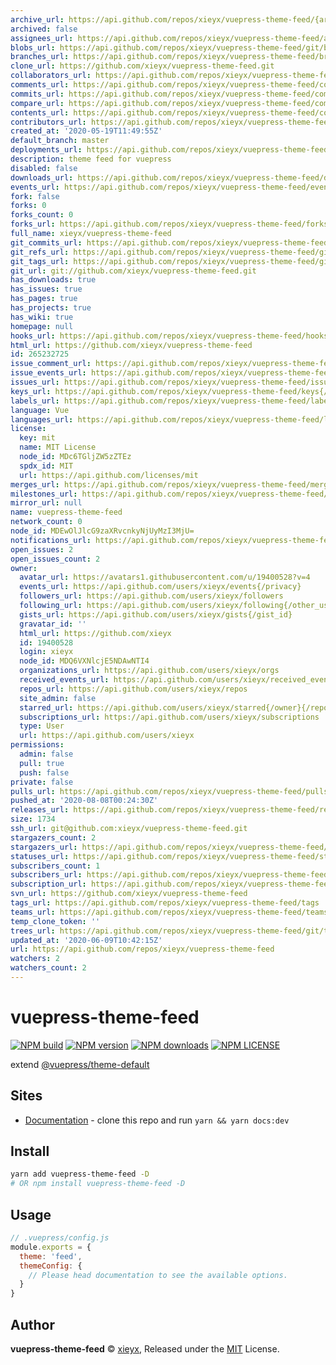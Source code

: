 ```yaml
---
archive_url: https://api.github.com/repos/xieyx/vuepress-theme-feed/{archive_format}{/ref}
archived: false
assignees_url: https://api.github.com/repos/xieyx/vuepress-theme-feed/assignees{/user}
blobs_url: https://api.github.com/repos/xieyx/vuepress-theme-feed/git/blobs{/sha}
branches_url: https://api.github.com/repos/xieyx/vuepress-theme-feed/branches{/branch}
clone_url: https://github.com/xieyx/vuepress-theme-feed.git
collaborators_url: https://api.github.com/repos/xieyx/vuepress-theme-feed/collaborators{/collaborator}
comments_url: https://api.github.com/repos/xieyx/vuepress-theme-feed/comments{/number}
commits_url: https://api.github.com/repos/xieyx/vuepress-theme-feed/commits{/sha}
compare_url: https://api.github.com/repos/xieyx/vuepress-theme-feed/compare/{base}...{head}
contents_url: https://api.github.com/repos/xieyx/vuepress-theme-feed/contents/{+path}
contributors_url: https://api.github.com/repos/xieyx/vuepress-theme-feed/contributors
created_at: '2020-05-19T11:49:55Z'
default_branch: master
deployments_url: https://api.github.com/repos/xieyx/vuepress-theme-feed/deployments
description: theme feed for vuepress
disabled: false
downloads_url: https://api.github.com/repos/xieyx/vuepress-theme-feed/downloads
events_url: https://api.github.com/repos/xieyx/vuepress-theme-feed/events
fork: false
forks: 0
forks_count: 0
forks_url: https://api.github.com/repos/xieyx/vuepress-theme-feed/forks
full_name: xieyx/vuepress-theme-feed
git_commits_url: https://api.github.com/repos/xieyx/vuepress-theme-feed/git/commits{/sha}
git_refs_url: https://api.github.com/repos/xieyx/vuepress-theme-feed/git/refs{/sha}
git_tags_url: https://api.github.com/repos/xieyx/vuepress-theme-feed/git/tags{/sha}
git_url: git://github.com/xieyx/vuepress-theme-feed.git
has_downloads: true
has_issues: true
has_pages: true
has_projects: true
has_wiki: true
homepage: null
hooks_url: https://api.github.com/repos/xieyx/vuepress-theme-feed/hooks
html_url: https://github.com/xieyx/vuepress-theme-feed
id: 265232725
issue_comment_url: https://api.github.com/repos/xieyx/vuepress-theme-feed/issues/comments{/number}
issue_events_url: https://api.github.com/repos/xieyx/vuepress-theme-feed/issues/events{/number}
issues_url: https://api.github.com/repos/xieyx/vuepress-theme-feed/issues{/number}
keys_url: https://api.github.com/repos/xieyx/vuepress-theme-feed/keys{/key_id}
labels_url: https://api.github.com/repos/xieyx/vuepress-theme-feed/labels{/name}
language: Vue
languages_url: https://api.github.com/repos/xieyx/vuepress-theme-feed/languages
license:
  key: mit
  name: MIT License
  node_id: MDc6TGljZW5zZTEz
  spdx_id: MIT
  url: https://api.github.com/licenses/mit
merges_url: https://api.github.com/repos/xieyx/vuepress-theme-feed/merges
milestones_url: https://api.github.com/repos/xieyx/vuepress-theme-feed/milestones{/number}
mirror_url: null
name: vuepress-theme-feed
network_count: 0
node_id: MDEwOlJlcG9zaXRvcnkyNjUyMzI3MjU=
notifications_url: https://api.github.com/repos/xieyx/vuepress-theme-feed/notifications{?since,all,participating}
open_issues: 2
open_issues_count: 2
owner:
  avatar_url: https://avatars1.githubusercontent.com/u/19400528?v=4
  events_url: https://api.github.com/users/xieyx/events{/privacy}
  followers_url: https://api.github.com/users/xieyx/followers
  following_url: https://api.github.com/users/xieyx/following{/other_user}
  gists_url: https://api.github.com/users/xieyx/gists{/gist_id}
  gravatar_id: ''
  html_url: https://github.com/xieyx
  id: 19400528
  login: xieyx
  node_id: MDQ6VXNlcjE5NDAwNTI4
  organizations_url: https://api.github.com/users/xieyx/orgs
  received_events_url: https://api.github.com/users/xieyx/received_events
  repos_url: https://api.github.com/users/xieyx/repos
  site_admin: false
  starred_url: https://api.github.com/users/xieyx/starred{/owner}{/repo}
  subscriptions_url: https://api.github.com/users/xieyx/subscriptions
  type: User
  url: https://api.github.com/users/xieyx
permissions:
  admin: false
  pull: true
  push: false
private: false
pulls_url: https://api.github.com/repos/xieyx/vuepress-theme-feed/pulls{/number}
pushed_at: '2020-08-08T00:24:30Z'
releases_url: https://api.github.com/repos/xieyx/vuepress-theme-feed/releases{/id}
size: 1734
ssh_url: git@github.com:xieyx/vuepress-theme-feed.git
stargazers_count: 2
stargazers_url: https://api.github.com/repos/xieyx/vuepress-theme-feed/stargazers
statuses_url: https://api.github.com/repos/xieyx/vuepress-theme-feed/statuses/{sha}
subscribers_count: 1
subscribers_url: https://api.github.com/repos/xieyx/vuepress-theme-feed/subscribers
subscription_url: https://api.github.com/repos/xieyx/vuepress-theme-feed/subscription
svn_url: https://github.com/xieyx/vuepress-theme-feed
tags_url: https://api.github.com/repos/xieyx/vuepress-theme-feed/tags
teams_url: https://api.github.com/repos/xieyx/vuepress-theme-feed/teams
temp_clone_token: ''
trees_url: https://api.github.com/repos/xieyx/vuepress-theme-feed/git/trees{/sha}
updated_at: '2020-06-09T10:42:15Z'
url: https://api.github.com/repos/xieyx/vuepress-theme-feed
watchers: 2
watchers_count: 2
---
```


# vuepress-theme-feed
[![NPM build](https://badgen.net/travis/xieyx/vuepress-theme-feed)](https://travis-ci.com/github/xieyx/vuepress-theme-feed)
[![NPM version](https://badgen.net/npm/v/vuepress-theme-feed)](https://npmjs.com/package/vuepress-theme-feed)
[![NPM downloads](https://badgen.net/npm/dt/vuepress-theme-feed)](https://npmjs.com/package/vuepress-theme-feed)
[![NPM LICENSE](https://badgen.net/npm/license/vuepress-theme-feed)](https://github.com/xieyx/vuepress-theme-feed/blob/master/LICENSE)

extend [@vuepress/theme-default](https://www.npmjs.com/package/@vuepress/theme-default)

## Sites

- [Documentation](https://xieyx.github.io/vuepress-theme-feed) - clone this repo and run `yarn && yarn docs:dev`

## Install

```bash
yarn add vuepress-theme-feed -D
# OR npm install vuepress-theme-feed -D
```

## Usage

```js
// .vuepress/config.js
module.exports = {
  theme: 'feed',
  themeConfig: {
    // Please head documentation to see the available options.
  }
}
```

## Author

**vuepress-theme-feed** © [xieyx](https://github.com/xieyx), Released under the [MIT](https://raw.githubusercontent.com/coolhub/vuepress-theme-feed/master/LICENSE) License.
